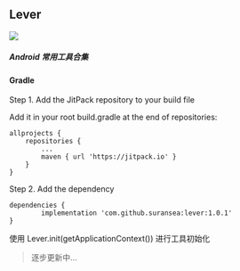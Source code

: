 ## Lever

[![](https://jitpack.io/v/suransea/lever.svg)](https://jitpack.io/#suransea/lever)

##### Android 常用工具合集


#### Gradle

Step 1. Add the JitPack repository to your build file

Add it in your root build.gradle at the end of repositories:

	allprojects {
		repositories {
			...
			maven { url 'https://jitpack.io' }
		}
	}

Step 2. Add the dependency

	dependencies {
	        implementation 'com.github.suransea:lever:1.0.1'
	}



使用 Lever.init(getApplicationContext()) 进行工具初始化


> 逐步更新中...